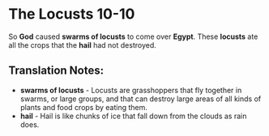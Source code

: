 The Locusts 10-10
===================


So **God** caused **swarms of locusts** to come over **Egypt**. These
**locusts** ate all the crops that the **hail** had not destroyed.

Translation Notes:
------------------

-   **swarms of locusts** - Locusts are grasshoppers that fly together
    in swarms, or large groups, and that can destroy large areas of all
    kinds of plants and food crops by eating them.
-   **hail** - Hail is like chunks of ice that fall down from the clouds
    as rain does.

